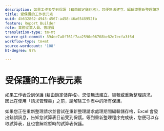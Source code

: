 ```yaml
---
description: 如果工作表受到保護 (藉由鎖定儲存格)，您便無法建立、編輯或重新整理請求。因此在使用「請求管理員」之前，請解除工作表中的所有保護。
title: 受保護的工作表元素
uuid: 4b632862-4943-4567-a458-46a6548952fa
feature: Report Builder
role: 業務從業人員、管理員
translation-type: tm+mt
source-git-commit: 894ee7a8f761f7aa2590e06708be82e7ecfa3f6d
workflow-type: tm+mt
source-wordcount: '108'
ht-degree: 97%

---
```



# 受保護的工作表元素

如果工作表受到保護 (藉由鎖定儲存格)，您便無法建立、編輯或重新整理請求。因此在使用「請求管理員」之前，請解除工作表中的所有保護。

如果您正在重新整理請求並嘗試在重新整理請求處理期間編輯儲存格，Excel 會發出錯誤訊息，告知您試算表目前受到保護。等到重新整理程序完成後，您便可以存取試算表，且也會解除暫時的試算表保護。
